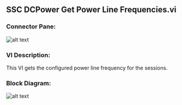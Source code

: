 ## **SSC DCPower Get Power Line Frequencies.vi**
### Connector Pane:
![alt text](/DCPower/SSC%20DCPower/Measure/SSC%20DCPower%20Get%20Power%20Line%20Frequencies.vic.png "SSC DCPower Get Power Line Frequencies.vi connector pane")

### VI Description:
This VI gets the configured power line frequency for the sessions.

### Block Diagram:
![alt text](/DCPower/SSC%20DCPower/Measure/SSC%20DCPower%20Get%20Power%20Line%20Frequencies.vid.png "SSC DCPower Get Power Line Frequencies.vi block diagram")
